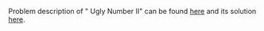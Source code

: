 Problem description of " Ugly Number II" can be found [here](https://leetcode.com/problems/unique-binary-search-trees/description/) and its solution [here](https://github.com/aurimas13/Solutions-To-Problems/blob/main/LeetCode/Python%20Solutions/Unique%20Binary%20Search%20Trees/unique.py).
